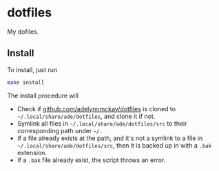 # dotfiles

My dofiles.

## Install

To install, just run

```sh
make install
```

The install procedure will

- Check if [github.com/adelynnmckay/dotfiles](https://github.com/adelynnmckay/dotfiles) is cloned to `~/.local/share/ade/dotfiles`, and clone it if not.
- Symlink all files in `~/.local/share/ade/dotfiles/src` to their corresponding path under `~/`.
- If a file already exists at the path, and it's not a symlink to a file in `~/.local/share/ade/dotfiles/src`, then it is backed up in with a `.bak` extension.
- If a `.bak` file already exist, the script throws an error.